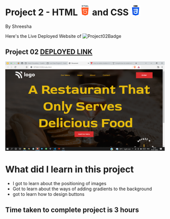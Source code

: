# Project 2 - HTML ![HTML](./readmeImages/html-5Img.png) and CSS ![CSS](./readmeImages/css-3Img.png)

By Shreesha

Here's the Live Deployed Website of ![Project02Badge](https://img.shields.io/badge/Project-02-green)

## Project 02  [DEPLOYED LINK](https://project02-restraunt-page.netlify.app/)

![websiteSnap](./readmeImages/WebsiteSnap.png)

# What did I learn in this project

- I got to learn about the positioning of images 
- Got to learn about the ways of adding gradients to the background
- got to learn how to design buttons 

## Time taken to complete project is 3 hours
